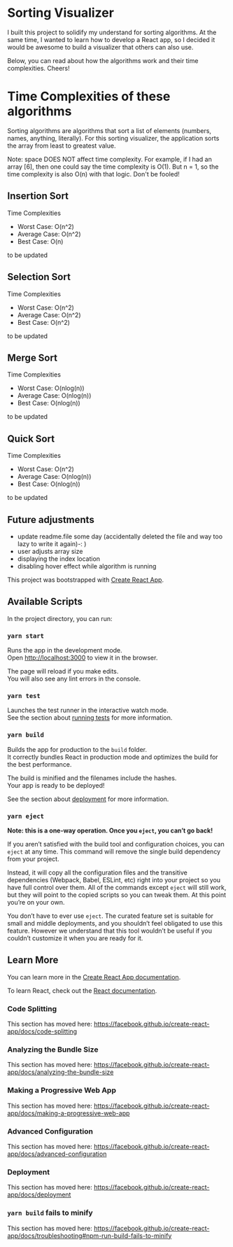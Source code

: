 # Sorting Visualizer
I built this project to solidify my understand for sorting algorithms. At the same time, I wanted to learn how to develop a React app, so I decided it would be awesome to build a visualizer that others can also use.  

Below, you can read about how the algorithms work and their time complexities. Cheers!

# Time Complexities of these algorithms
Sorting algorithms are algorithms that sort a list of elements (numbers, names, anything, literally). For this sorting visualizer, the application sorts the array from least to greatest value. 

Note: space DOES NOT affect time complexity. For example, if I had an array [6], then one could say the time complexity is O(1). But n = 1, so the time complexity is also O(n) with that logic. Don't be fooled!

## Insertion Sort
Time Complexities
* Worst Case: O(n^2)
* Average Case: O(n^2)
* Best Case: O(n)

to be updated

## Selection Sort
Time Complexities
* Worst Case: O(n^2)
* Average Case: O(n^2)
* Best Case: O(n^2)

to be updated

## Merge Sort
Time Complexities
* Worst Case: O(nlog(n))
* Average Case: O(nlog(n))
* Best Case: O(nlog(n))

to be updated

## Quick Sort
Time Complexities
* Worst Case: O(n^2)
* Average Case: O(nlog(n))
* Best Case: O(nlog(n))

to be updated

## Future adjustments
* update readme.file some day (accidentally deleted the file and way too lazy to write it again)-: )
* user adjusts array size
* displaying the index location
* disabling hover effect while algorithm is running

This project was bootstrapped with [Create React App](https://github.com/facebook/create-react-app).

## Available Scripts

In the project directory, you can run:

### `yarn start`

Runs the app in the development mode.<br />
Open [http://localhost:3000](http://localhost:3000) to view it in the browser.

The page will reload if you make edits.<br />
You will also see any lint errors in the console.

### `yarn test`

Launches the test runner in the interactive watch mode.<br />
See the section about [running tests](https://facebook.github.io/create-react-app/docs/running-tests) for more information.

### `yarn build`

Builds the app for production to the `build` folder.<br />
It correctly bundles React in production mode and optimizes the build for the best performance.

The build is minified and the filenames include the hashes.<br />
Your app is ready to be deployed!

See the section about [deployment](https://facebook.github.io/create-react-app/docs/deployment) for more information.

### `yarn eject`

**Note: this is a one-way operation. Once you `eject`, you can’t go back!**

If you aren’t satisfied with the build tool and configuration choices, you can `eject` at any time. This command will remove the single build dependency from your project.

Instead, it will copy all the configuration files and the transitive dependencies (Webpack, Babel, ESLint, etc) right into your project so you have full control over them. All of the commands except `eject` will still work, but they will point to the copied scripts so you can tweak them. At this point you’re on your own.

You don’t have to ever use `eject`. The curated feature set is suitable for small and middle deployments, and you shouldn’t feel obligated to use this feature. However we understand that this tool wouldn’t be useful if you couldn’t customize it when you are ready for it.

## Learn More

You can learn more in the [Create React App documentation](https://facebook.github.io/create-react-app/docs/getting-started).

To learn React, check out the [React documentation](https://reactjs.org/).

### Code Splitting

This section has moved here: https://facebook.github.io/create-react-app/docs/code-splitting

### Analyzing the Bundle Size

This section has moved here: https://facebook.github.io/create-react-app/docs/analyzing-the-bundle-size

### Making a Progressive Web App

This section has moved here: https://facebook.github.io/create-react-app/docs/making-a-progressive-web-app

### Advanced Configuration

This section has moved here: https://facebook.github.io/create-react-app/docs/advanced-configuration

### Deployment

This section has moved here: https://facebook.github.io/create-react-app/docs/deployment

### `yarn build` fails to minify

This section has moved here: https://facebook.github.io/create-react-app/docs/troubleshooting#npm-run-build-fails-to-minify
